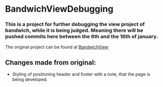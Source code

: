 # BandwichViewDebugging

### This is a project for further debugging the view project of bandwich, while it is being judged. Meaning there will be pushed commits here between the 6th and the 16th of january.

The original project can be found at [BandwichView](https://github.com/Laustrup/BandwichView)

## Changes made from original:

* Styling of positioning header and footer with a note, that the page is being developed.